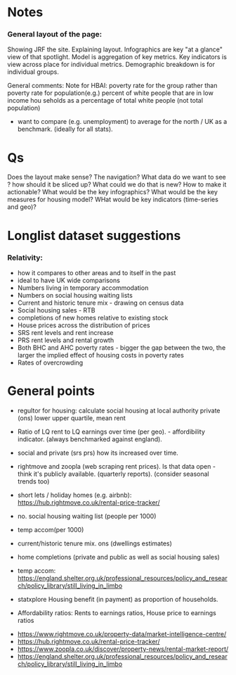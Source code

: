 # Notes
### General layout of the page:
Showing JRF the site. Explaining layout. Infographics are key "at a glance" view of that spotlight.
Model is aggregation of key metrics.
Key indicators is view across place for individual metrics.
Demographic breakdown is for individual groups.

General comments:
Note for HBAI: poverty rate for the group rather than poverty rate for population(e.g.) percent of white people that are in low income hou seholds as a percentage of total white people (not total population)
- want to compare (e.g. unemployment) to average for the north / UK as a benchmark. (ideally for all stats). 

# Qs
Does the layout make sense? The navigation?
What data do we want to see ? how should it be sliced up?
What could we do that is new? How to make it actionable?
What would be the key infographics?
What would be the key measures for housing model?
WHat would be key indicators (time-series and geo)? 


# Longlist dataset suggestions
### Relativity: 
- how it compares to other areas and to itself in the past
- ideal to have UK wide comparisons
- Numbers living in temporary accommodation 
- Numbers on social housing waiting lists 
- Current and historic tenure mix - drawing on census data
- Social housing sales - RTB
- completions of new homes relative to existing stock 
- House prices across the distribution of prices 
- SRS rent levels and rent increase 
- PRS rent levels and rental growth 
- Both BHC and AHC poverty rates - bigger the gap between the two, the larger the implied effect of housing costs in poverty rates 
- Rates of overcrowding

# General points
- regultor for housing: calculate social housing at local authority
private (ons) lower upper quartile, mean rent 

- Ratio of LQ rent to LQ earnings over time (per geo). - affordibility indicator. (always benchmarked against england). 

- social and private (srs prs) how its increased over time. 

- rightmove and zoopla (web scraping rent prices). Is that data open - 
think it's publicly available. (quarterly reports). (consider seasonal trends too)

- short lets / holiday homes (e.g. airbnb): https://hub.rightmove.co.uk/rental-price-tracker/

- no. social housing waiting list (people per 1000)
- temp accom(per 1000)

- current/historic tenure mix. ons (dwellings estimates)

- home completions (private and public as well as social housing sales)

- temp accom: https://england.shelter.org.uk/professional_resources/policy_and_research/policy_library/still_living_in_limbo

- statxplore Housing benefit (in payment) as proportion of households.

- Affordability ratios: Rents to earnings ratios, House price to earnings ratios


* https://www.rightmove.co.uk/property-data/market-intelligence-centre/
* https://hub.rightmove.co.uk/rental-price-tracker/
* https://www.zoopla.co.uk/discover/property-news/rental-market-report/
* https://england.shelter.org.uk/professional_resources/policy_and_research/policy_library/still_living_in_limbo